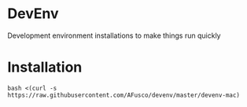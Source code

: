 # DevEnv
Development environment installations to make things run quickly


# Installation
    bash <(curl -s https://raw.githubusercontent.com/AFusco/devenv/master/devenv-mac)
